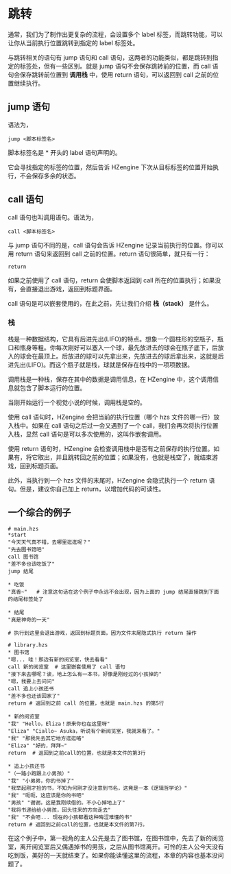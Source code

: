 # 跳转

通常，我们为了制作出更复杂的流程，会设置多个 label 标签，而跳转功能，可以让你从当前执行位置跳转到指定的 label 标签处。

与跳转相关的语句有 jump 语句和 call 语句，这两者的功能类似，都是跳转到指定的标签处，但有一些区别。就是 jump 语句不会保存跳转前的位置，而 call 语句会保存跳转前位置到 **调用栈** 中，使用 return 语句，可以返回到 call 之前的位置继续执行。

## jump 语句

语法为，

```renpy
jump <脚本标签名>
```

脚本标签名是 \* 开头的 label 语句声明的。

它会寻找指定的标签的位置，然后告诉 HZengine 下次从目标标签的位置开始执行，不会保存多余的状态。

## call 语句

call 语句也叫调用语句。语法为，

```renpy
call <脚本标签名> 
```

与 jump 语句不同的是，call 语句会告诉 HZengine 记录当前执行的位置。你可以用 return 语句来返回到 call 之前的位置。return 语句很简单，就只有一行：

```renpy
return
```

如果之前使用了 call 语句，return 会使脚本返回到 call 所在的位置执行；如果没有，会直接退出游戏，返回到标题界面。

call 语句是可以嵌套使用的，在此之前，先让我们介绍 **栈（stack）** 是什么。

### 栈

栈是一种数据结构，它具有后进先出(LIFO)的特点。想象一个圆柱形的空瓶子，瓶口和瓶身等粗。你每次刚好可以塞入一个球，最先放进去的球会在瓶子底下，后放入的球会在最顶上。后放进的球可以先拿出来，先放进去的球后拿出来，这就是后进先出(LIFO)。而这个瓶子就是栈，球就是保存在栈中的一项项数据。

调用栈是一种栈，保存在其中的数据是调用信息，在 HZengine 中，这个调用信息就包含了脚本运行的位置。

当刚开始运行一个视觉小说的时候，调用栈是空的。

使用 call 语句时，HZengine 会把当前的执行位置（哪个 hzs 文件的哪一行）放入栈中。如果在 call 语句之后过一会又遇到了一个 call，我们会再次将执行位置入栈，显然 call 语句是可以多次使用的，这叫作嵌套调用。

使用 return 语句时，HZengine 会检查调用栈中是否有之前保存的执行位置。如果有，将它取出，并且跳转回之前的位置；如果没有，也就是栈空了，就结束游戏，回到标题页面。

此外，当执行到一个 hzs 文件的末尾时，HZengine 会隐式执行一个 return 语句。但是，建议你自己加上 return，以增加代码的可读性。

## 一个综合的例子

```renpy
# main.hzs
*start
"今天天气真不错，去哪里逛逛呢？"
"先去图书馆吧"
call 图书馆
"差不多也该吃饭了"
jump 结尾

* 吃饭   
"真香~"   # 注意这句话在这个例子中永远不会出现，因为上面的 jump 结尾直接跳到下面的结尾标签处了

* 结尾
"真是神奇的一天"

# 执行到这里会退出游戏，返回到标题页面，因为文件末尾隐式执行 return 操作
```

```renpy
# library.hzs
* 图书馆
"嗯... 哇！那边有新的阅览室，快去看看"
call 新的阅览室  # 这里嵌套使用了 call 语句
"接下来去哪呢？诶，地上怎么有一本书，好像是刚经过的小孩掉的"
"嗯，我要上去问问"
call 追上小孩还书
"差不多也还该回家了"
return # 返回到之前 call 的位置，也就是 main.hzs 的第5行

* 新的阅览室
"我" "Hello，Eliza！原来你也在这里呀"
"Eliza" "Ciallo~ Asuka，听说有个新阅览室，我就来看了。"
"我" "那我先去其它地方逛逛咯"
"Eliza" "好的，拜拜~"
return  # 返回到之前call的位置，也就是本文件的第3行

* 追上小孩还书
"（一路小跑跟上小男孩）"
"我" "小弟弟，你的书掉了"
"我举起刚才捡的书，不知为何刚才没注意到书名，这竟是一本《逻辑哲学论》"
"我" "呃呃，这应该是你的书吧"
"男孩" "谢谢。这是我刚续借的。不小心掉地上了"
"我将书递给给小男孩，回头往来的方向走去"
"我" "不会吧... 现在的小孩都看这种晦涩难懂的书"
return # 返回到之前call的位置，也就是本文件的第7行。
```

在这个例子中，第一视角的主人公先是去了图书馆，在图书馆中，先去了新的阅览室，离开阅览室后又偶遇掉书的男孩，之后从图书馆离开。可怜的主人公今天没有吃到饭，美好的一天就结束了。如果你能读懂这里的流程，本章的内容也基本没问题了。
